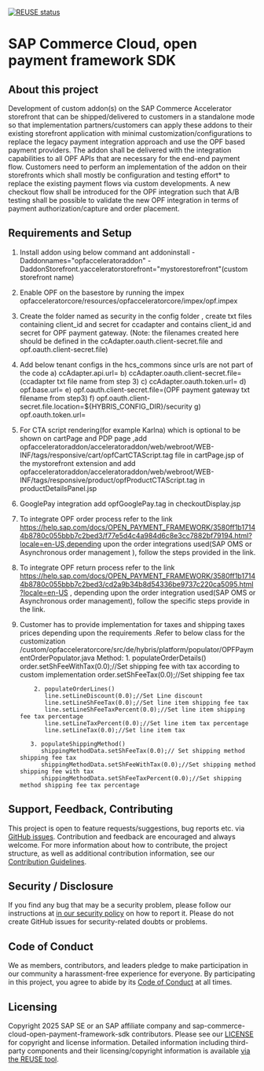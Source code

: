 [![REUSE status](https://api.reuse.software/badge/github.com/SAP/sap-commerce-cloud-open-payment-framework-sdk)](https://api.reuse.software/info/github.com/SAP/sap-commerce-cloud-open-payment-framework-sdk)

# SAP Commerce Cloud, open payment framework SDK

## About this project

Development of custom addon(s) on the SAP Commerce Accelerator storefront that can be shipped/delivered to customers in a standalone mode so that implementation partners/customers can apply these addons to their existing storefront application with minimal customization/configurations to replace the legacy payment integration approach and use the OPF based payment providers. The addon shall be delivered with the integration capabilities to all OPF APIs that are necessary for the end-end payment flow. Customers need to perform an implementation of the addon on their storefronts which shall mostly be configuration and testing effort* to replace the existing payment flows via custom developments. A new checkout flow shall be introduced for the OPF integration such that A/B testing shall be possible to validate the new OPF integration in terms of payment authorization/capture and order placement.

## Requirements and Setup
1. Install addon using below command
    ant addoninstall -Daddonnames="opfacceleratoraddon" -DaddonStorefront.yacceleratorstorefront="mystorestorefront"(custom storefront name)
2. Enable OPF on the basestore by running the impex opfacceleratorcore/resources/opfacceleratorcore/impex/opf.impex
3. Create the folder named as security in the config folder , create txt files containing client_id and secret for ccadapter and contains client_id and secret for OPF payment gateway. (Note: the filenames created here should be defined in the ccAdapter.oauth.client-secret.file and opf.oauth.client-secret.file)
4. Add below tenant configs in the hcs_commons since urls are not part of the code
     a) ccAdapter.api.url=
     b) ccAdapter.oauth.client-secret.file= (ccadapter txt file name from step 3)
     c) ccAdapter.oauth.token.url=
     d) opf.base.url=
     e) opf.oauth.client-secret.file=(OPF payment gateway txt filename from step3)
     f) opf.oauth.client-secret.file.location=${HYBRIS_CONFIG_DIR}/security
     g) opf.oauth.token.url=
5. For CTA script rendering(for example Karlna) which is optional to be shown on cartPage and PDP page ,add opfacceleratoraddon/acceleratoraddon/web/webroot/WEB-INF/tags/responsive/cart/opfCartCTAScript.tag file in cartPage.jsp of the mystorefront extension and add opfacceleratoraddon/acceleratoraddon/web/webroot/WEB-INF/tags/responsive/product/opfProductCTAScript.tag in productDetailsPanel.jsp
6. GooglePay integration add opfGooglePay.tag in checkoutDisplay.jsp
7. To integrate OPF order process refer to the link https://help.sap.com/docs/OPEN_PAYMENT_FRAMEWORK/3580ff1b17144b8780c055bbb7c2bed3/f77e5d4c4a984d6c8e3cc7882bf79194.html?locale=en-US,depending upon the order integrations used(SAP OMS or Asynchronous order management ), follow the steps provided in the link.
8. To integrate OPF return process refer to the link https://help.sap.com/docs/OPEN_PAYMENT_FRAMEWORK/3580ff1b17144b8780c055bbb7c2bed3/cd2a9b34b8d54336be9737c220ca5095.html?locale=en-US , depending upon the order integration used(SAP   OMS or Asynchronous order management), follow the specific steps provide in the link.
9. Customer has to provide implementation for taxes and shipping taxes prices depending upon the requirements .Refer to below class for the customization
     /custom/opfacceleratorcore/src/de/hybris/platform/populator/OPFPaymentOrderPopulator.java
   Method: 1. populateOrderDetails()
               order.setShFeeWithTax(0.0);//Set shipping fee with tax according to custom implementation
               order.setShFeeTax(0.0);//Set shipping fee tax

           2. populateOrderLines()
              line.setLineDiscount(0.0);//Set Line discount
              line.setLineShFeeTax(0.0);//Set line item shipping fee tax
              line.setLineShFeeTaxPercent(0.0);//Set line item shipping fee tax percentage
              line.setLineTaxPercent(0.0);//Set line item tax percentage
              line.setLineTax(0.0);//Set line item tax
   
          3. populateShippingMethod()
             shippingMethodData.setShFeeTax(0.0);// Set shipping method shipping fee tax
             shippingMethodData.setShFeeWithTax(0.0);//Set shipping method shipping fee with tax
             shippingMethodData.setShFeeTaxPercent(0.0);//Set shipping method shipping fee tax percentage
   
## Support, Feedback, Contributing

This project is open to feature requests/suggestions, bug reports etc. via [GitHub issues](https://github.com/SAP/sap-commerce-cloud-open-payment-framework-sdk/issues). Contribution and feedback are encouraged and always welcome. For more information about how to contribute, the project structure, as well as additional contribution information, see our [Contribution Guidelines](CONTRIBUTING.md).

## Security / Disclosure
If you find any bug that may be a security problem, please follow our instructions at [in our security policy](https://github.com/SAP/sap-commerce-cloud-open-payment-framework-sdk/security/policy) on how to report it. Please do not create GitHub issues for security-related doubts or problems.

## Code of Conduct

We as members, contributors, and leaders pledge to make participation in our community a harassment-free experience for everyone. By participating in this project, you agree to abide by its [Code of Conduct](https://github.com/SAP/.github/blob/main/CODE_OF_CONDUCT.md) at all times.

## Licensing

Copyright 2025 SAP SE or an SAP affiliate company and sap-commerce-cloud-open-payment-framework-sdk contributors. Please see our [LICENSE](LICENSE) for copyright and license information. Detailed information including third-party components and their licensing/copyright information is available [via the REUSE tool](https://api.reuse.software/info/github.com/SAP/sap-commerce-cloud-open-payment-framework-sdk).

